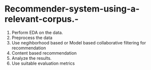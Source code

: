 # Recommender-system-using-a-relevant-corpus.-

1. Perform EDA on the data. 
2. Preprocess the data      
3. Use negihborhood based or Model based collaborative filtering for recommendation 
4. Content based recommendation 
5. Analyze the results.
6. Use suitable evaluation metrics
